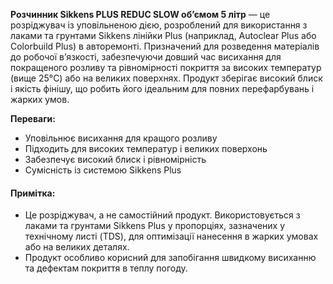 **Розчинник Sikkens PLUS REDUC SLOW об’ємом 5 літр** — це розріджувач із уповільненою дією, розроблений для використання з лаками та грунтами Sikkens лінійки Plus (наприклад, Autoclear Plus або Colorbuild Plus) в авторемонті. Призначений для розведення матеріалів до робочої в’язкості, забезпечуючи довший час висихання для покращеного розливу та рівномірності покриття за високих температур (вище 25°C) або на великих поверхнях. Продукт зберігає високий блиск і якість фінішу, що робить його ідеальним для повних перефарбувань і жарких умов.

**Переваги:**

- Уповільнює висихання для кращого розливу
- Підходить для високих температур і великих поверхонь
- Забезпечує високий блиск і рівномірність
- Сумісність із системою Sikkens Plus

#### Примітка:

- Це розріджувач, а не самостійний продукт. Використовується з лаками та грунтами Sikkens Plus у пропорціях, зазначених у технічному листі (TDS), для оптимізації нанесення в жарких умовах або на великих деталях.
- Продукт особливо корисний для запобігання швидкому висиханню та дефектам покриття в теплу погоду.
